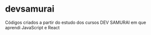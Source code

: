 # devsamurai

Códigos criados a partir do estudo dos cursos DEV SAMURAI em que aprendi JavaScript e React
